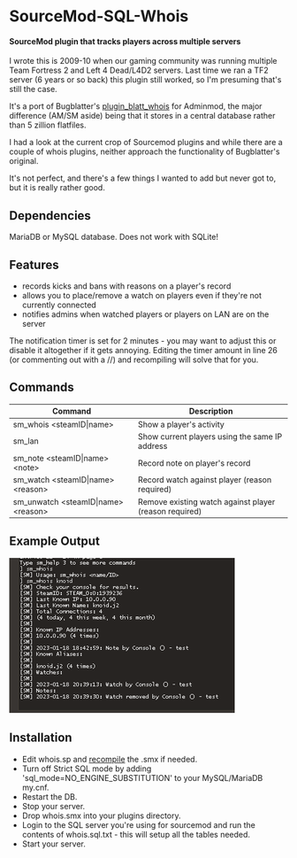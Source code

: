 # SourceMod-SQL-Whois
#### SourceMod plugin that tracks players across multiple servers

I wrote this is 2009-10 when our gaming community was running multiple Team Fortress 2 and Left 4 Dead/L4D2 servers. Last time we ran a TF2 server (6 years or so back) this plugin still worked, so I'm presuming that's still the case.

It's a port of Bugblatter's [plugin_blatt_whois](https://web.archive.org/web/20111015055345/http://www.ravenousbugblatterbeast.pwp.blueyonder.co.uk/BugblatterPlugins/plugin_blatt_whois/Docs/index.htm) for Adminmod, the major difference (AM/SM aside) being that it stores in a central database rather than 5 zillion flatfiles.

I had a look at the current crop of Sourcemod plugins and while there are a couple of whois plugins, neither approach the functionality of Bugblatter's original.

It's not perfect, and there's a few things I wanted to add but never got to, but it is really rather good.

## Dependencies
MariaDB or MySQL database. Does not work with SQLite!

## Features
- records kicks and bans with reasons on a player's record
- allows you to place/remove a watch on players even if they're not currently connected
- notifies admins when watched players or players on LAN are on the server

The notification timer is set for 2 minutes - you may want to adjust this or disable it altogether if it gets annoying. Editing the timer amount in line 26 (or commenting out with a //) and recompiling will solve that for you.

## Commands
| Command | Description|
|----|----|
| sm_whois \<steamID\|name\> | Show a player's activity |
| sm_lan | Show current players using the same IP address |
| sm_note \<steamID\|name\> \<note\> | Record note on player's record |
| sm_watch \<steamID\|name\> \<reason\> | Record watch against player (reason required) |
| sm_unwatch \<steamID\|name\> \<reason\> | Remove existing watch against player (reason required) |

## Example Output
![Example Whois Output](whois.png)

## Installation
- Edit whois.sp and [recompile](https://www.sourcemod.net/compiler.php) the .smx if needed.
- Turn off Strict SQL mode by adding 'sql_mode=NO_ENGINE_SUBSTITUTION' to your MySQL/MariaDB my.cnf.
- Restart the DB.
- Stop your server.
- Drop whois.smx into your plugins directory.
- Login to the SQL server you're using for sourcemod and run the contents of whois.sql.txt - this will setup all the tables needed.
- Start your server. 
